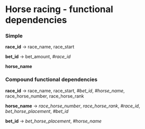 Horse racing - functional dependencies
========

### Simple

**race_id**         -> race_name, race_start

**bet_id**          -> bet_amount, *#race_id*

**horse_name**

### Compound functional dependencies

**race_id**         -> race_name, race_start, *#bet_id*, *#horse_name*, race_horse_number, race_horse_rank

**horse_name**      -> *race_horse_number*, *race_horse_rank*, *#race_id*, *bet_horse_placement*, *#bet_id*

**bet_id**          -> *bet_horse_placement*, *#horse_name*
